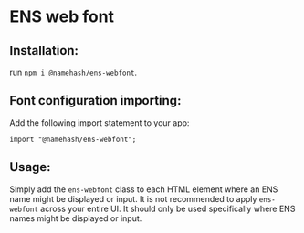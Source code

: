 # ENS web font

## Installation:

run `npm i @namehash/ens-webfont`.

## Font configuration importing:

Add the following import statement to your app:

```
import "@namehash/ens-webfont";
```

## Usage:

Simply add the `ens-webfont` class to each HTML element where an ENS name might be displayed or input. It is not recommended to apply `ens-webfont` across your entire UI. It should only be used specifically where ENS names might be displayed or input.
